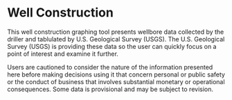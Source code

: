 # Well Construction
This well construction graphing tool presents wellbore data collected by the driller and tablulated by U.S. Geological Survey (USGS). The U.S. Geological Survey (USGS) is providing these data so the user can quickly focus on a point of interest and examine it further.

Users are cautioned to consider the nature of the information presented here before making decisions using it that concern personal or public safety or the conduct of business that involves substantial monetary or operational consequences. Some data is provisional and may be subject to revision. 
